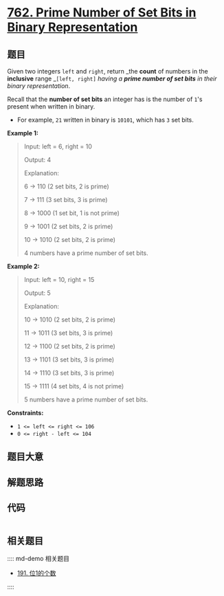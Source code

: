 # [762. Prime Number of Set Bits in Binary Representation](https://leetcode.com/problems/prime-number-of-set-bits-in-binary-representation)

## 题目

Given two integers `left` and `right`, return _the **count** of numbers in the
**inclusive** range _`[left, right]` _having a **prime number of set bits** in
their binary representation_.

Recall that the **number of set bits** an integer has is the number of `1`'s
present when written in binary.

  * For example, `21` written in binary is `10101`, which has `3` set bits.



**Example 1:**

> Input: left = 6, right = 10
> 
> Output: 4
> 
> Explanation:
> 
> 6  -> 110 (2 set bits, 2 is prime)
> 
> 7  -> 111 (3 set bits, 3 is prime)
> 
> 8  -> 1000 (1 set bit, 1 is not prime)
> 
> 9  -> 1001 (2 set bits, 2 is prime)
> 
> 10 -> 1010 (2 set bits, 2 is prime)
> 
> 4 numbers have a prime number of set bits.

**Example 2:**

> Input: left = 10, right = 15
> 
> Output: 5
> 
> Explanation:
> 
> 10 -> 1010 (2 set bits, 2 is prime)
> 
> 11 -> 1011 (3 set bits, 3 is prime)
> 
> 12 -> 1100 (2 set bits, 2 is prime)
> 
> 13 -> 1101 (3 set bits, 3 is prime)
> 
> 14 -> 1110 (3 set bits, 3 is prime)
> 
> 15 -> 1111 (4 set bits, 4 is not prime)
> 
> 5 numbers have a prime number of set bits.

**Constraints:**

  * `1 <= left <= right <= 106`
  * `0 <= right - left <= 104`


## 题目大意

## 解题思路

## 代码

```javascript

```

## 相关题目

:::: md-demo 相关题目
- [191. 位1的个数](https://leetcode.com/problems/number-of-1-bits)

::::
